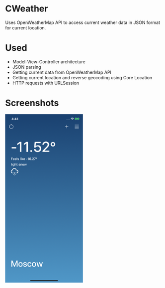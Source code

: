 # СWeather
Uses OpenWeatherMap API to access current weather data in JSON format for current location.

# Used
- Model-View-Controller architecture
- JSON parsing
- Getting current data from OpenWeatherMap API
- Getting current location and reverse geocoding using Core Location
- HTTP requests with URLSession

# Screenshots
<img src="Screenshots/CurrentWeather.png" alt="CurrentWeather" width="250"/>
